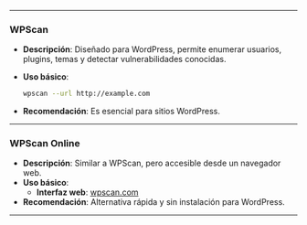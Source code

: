 
---

### WPScan

- **Descripción**: Diseñado para WordPress, permite enumerar usuarios, plugins, temas y detectar vulnerabilidades conocidas.
- **Uso básico**:
    
    ```bash
    wpscan --url http://example.com
    ```
    
- **Recomendación**: Es esencial para sitios WordPress.

---

### WPScan Online

- **Descripción**: Similar a WPScan, pero accesible desde un navegador web.
- **Uso básico**:
    - **Interfaz web**: [wpscan.com](https://wpscan.com)
- **Recomendación**: Alternativa rápida y sin instalación para WordPress.

---

